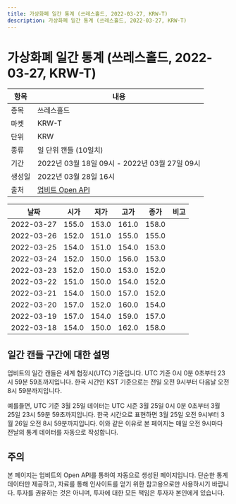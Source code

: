 ```yaml
---
title: 가상화폐 일간 통계 (쓰레스홀드, 2022-03-27, KRW-T)
description: 가상화폐 일간 통계 (쓰레스홀드, 2022-03-27, KRW-T)
---
```



가상화폐 일간 통계 (쓰레스홀드, 2022-03-27, KRW-T)
===

|항목|내용|
|--|--|
|종목|쓰레스홀드|
|마켓|KRW-T|
|단위|KRW|
|종류|일 단위 캔들 (10일치)|
|기간|2022년 03월 18일 09시 - 2022년 03월 27일 09시|
|생성일|2022년 03월 28일 16시|
|출처|[업비트 Open API](https://docs.upbit.com)|


|날짜|시가|저가|고가|종가|비고|
|--|--|--|--|--|--|
|2022-03-27|155.0|153.0|161.0|158.0|    |
|2022-03-26|152.0|151.0|155.0|155.0|    |
|2022-03-25|154.0|151.0|154.0|153.0|    |
|2022-03-24|152.0|150.0|156.0|153.0|    |
|2022-03-23|152.0|150.0|153.0|152.0|    |
|2022-03-22|151.0|150.0|154.0|152.0|    |
|2022-03-21|154.0|150.0|157.0|152.0|    |
|2022-03-20|157.0|152.0|160.0|154.0|    |
|2022-03-19|157.0|154.0|159.0|157.0|    |
|2022-03-18|154.0|150.0|162.0|158.0|    |


일간 캔들 구간에 대한 설명
---


업비트의 일간 캔들은 세계 협정시(UTC) 기준입니다. 
UTC 기준 0시 0분 0초부터 23시 59분 59초까지입니다. 
한국 시간인 KST 기준으로는 전일 오전 9시부터 다음날 오전 8시 59분까지입니다. 


예를들면, UTC 기준 3월 25일 데이터는 UTC 시준 3월 25일 0시 0분 0초부터 3월 25일 23시 59분 59초까지입니다. 
한국 시간으로 표현하면 3월 25일 오전 9시부터 3월 26일 오전 8시 59분까지입니다. 
이와 같은 이유로 본 페이지는 매일 오전 9시마다 전날의 통계 데이터를 자동으로 작성합니다. 


주의
---


본 페이지는 업비트의 Open API를 통하여 자동으로 생성된 페이지입니다. 
단순한 통계 데이터만 제공하고, 자료를 통해 인사이트를 얻기 위한 참고용으로만 사용하시기 바랍니다. 
투자를 권유하는 것은 아니며, 투자에 대한 모든 책임은 투자자 본인에게 있습니다. 

